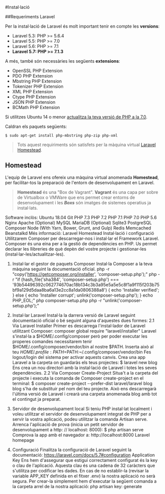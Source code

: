 #Instal·lació 

##Requeriments Laravel

Per la instal·lació de Laravel és molt important tenir en compte les **versions**:
* Laravel 5.3: PHP >= 5.6.4
* Laravel 5.5: PHP >= 7.0
* Laravel 5.6: PHP >= 7.1
* **Laravel 5.7: PHP >= 7.1.3**

A més, també són necessàries les següents **extensions**:

* OpenSSL PHP Extension
* PDO PHP Extension
* Mbstring PHP Extension
* Tokenizer PHP Extension
* XML PHP Extension
* Ctype PHP Extension
* JSON PHP Extension
* BCMath PHP Extension

Si utilitzes Ubuntu 14 o menor [actualitza la teva versió de PHP a la 7.0](https://www.digitalocean.com/community/tutorials/how-to-upgrade-to-php-7-on-ubuntu-14-04).

Caldran els paquets següents:

`$ sudo apt-get install php-mbstring php-zip php-xml`

> Tots aquest requiriments són satisfets per la màquina virtual [Laravel Homestead](https://laravel.com/docs/5.7/homestead).

## Homestead

L'equip de Laravel ens ofereix una màquina virtual anomenada **Homestead**, per facilitar-tos la preparació de l'entorn de desenvolupament en Laravel.

>**Homestead** és una "Box de Vagrant".
>**Vagrant** és una capa per sobre de Virtualbox o VMWare que ens permet crear entorns de desenvolupament i les **_Boxs_** són imatges de sistemes operatius ja instal·lats.

Software inclòs:
Ubuntu 18.04
Git
PHP 7.3
PHP 7.2
PHP 7.1
PHP 7.0
PHP 5.6
Nginx
Apache (Optional)
MySQL
MariaDB (Optional)
Sqlite3
PostgreSQL
Composer
Node (With Yarn, Bower, Grunt, and Gulp)
Redis
Memcached
Beanstalkd
Més informació: Laravel Homestead
Instal·lació i configuració
Utilitzarem Composer per descarregar-nos i instal·lar el Framework Laravel.
Composer és una eina per a la gestió de dependències en PHP. Us permet declarar les llibreries de què depèn del vostre projecte i gestionar-les (instal·lar-les/actualitzar-les).


1. Instal·lar el gestor de paquets Composer
Instal·la Composer a la teva màquina seguint la documentació oficial.
  php -r "copy('https://getcomposer.org/installer', 'composer-setup.php');"
  php -r "if (hash_file('sha384', 'composer-setup.php') === '93b54496392c062774670ac18b134c3b3a95e5a5e5c8f1a9f115f203b75bf9a129d5daa8ba6a13e2cc8a1da0806388a8') { echo 'Installer verified'; } else { echo 'Installer corrupt'; unlink('composer-setup.php'); } echo PHP_EOL;"
  php composer-setup.php
  php -r "unlink('composer-setup.php');"
2. Instal·lar Laravel
Instal·la la darrera versió de Laravel seguint documentació oficial o bé seguint alguna d'aquestes dues formes:
2.1 Via Laravel Installer
Primer es descarrega l'instal·lador de Laravel utilitzant Composer:
composer global require "laravel/installer"
Laravel s'instal·la a $HOME/.config/composer però per poder executar les properes comandes necessitarem tenir $HOME/.config/composer/vendor/bin al nostre $PATH.
Inserta això al teu $HOME/.profile:
PATH=$PATH:~/.config/composer/vendor/bin
Fes logout/login del sistema per activar aquests canvis.
Crea una app Laravel a la carpeta on guardaràs els teus projectes:
$ laravel new blog
Ens crea un nou directori amb la instal·lació de Laravel i totes les seves dependències.
2.2 Via Composer Create-Project
Situa't a la carpeta del projecte i executa la comanda de Composer create-project en el terminal:
$ composer create-project --prefer-dist laravel/laravel blog
blog s'ha de substituir pel nom del teu projecte.
Això ens descarregarà l'última versió de Laravel i crearà una carpeta anomenada blog amb tot el contingut ja preparat.
3. Servidor de desenvolupament local
Si teniu PHP instal·lat localment i voleu utilitzar el servidor de desenvolupament integrat de PHP per a servir la vostra aplicació, podeu utilitzar la comanda Artisan serve.
Arrenca l'aplicació de prova (inicia un petit servidor de desenvolupament a http: // localhost: 8000):
$ php artisan serve
Comprova la app amb el navegador a:
http://localhost:8000
Laravel homepage

4. Configuració
Finalitza la configuració de Laravel seguint la documentació:
https://laravel.com/docs/5.7#configuration
Application Key
Ens hem d'assegurar que estigui correctament configurat és la key o clau de l'aplicació. Aquesta clau és una cadena de 32 caràcters que s'utilitza per codificar les dades. En cas de no establir-la (revisar la variable APP_KEY definida en el fitxer .env) la nostra aplicació no serà segura.
Per crear-la simplement hem d'executar la següent comanda a la carpeta arrel de la nostra aplicació:
php artisan key: generate

